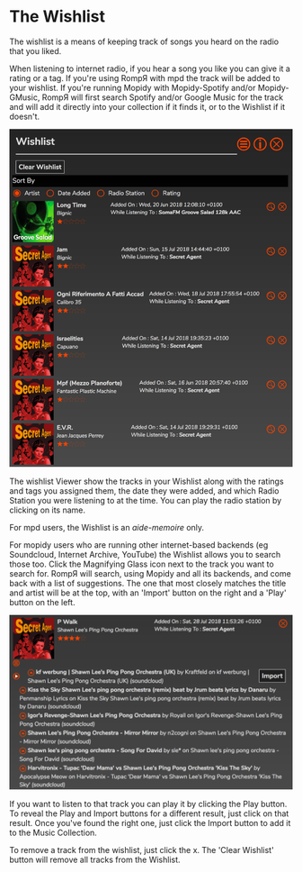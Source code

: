# The Wishlist

The wishlist is a means of keeping track of songs you heard on the radio that you liked.

When listening to internet radio, if you hear a song you like you can give it a rating or a tag. If you're using RompЯ with mpd the track will be added to your wishlist. If you're running Mopidy with Mopidy-Spotify and/or Mopidy-GMusic, RompЯ will first search Spotify and/or Google Music for the track and will add it directly into your collection if it finds it, or to the Wishlist if it doesn't.

![](images/wishlist1.png)

The wishlist Viewer show the tracks in your Wishlist along with the ratings and tags you assigned them, the date they were added, and which Radio Station you were listening to at the time. You can play the radio station by clicking on its name.

For mpd users, the Wishlist is an *aide-memoire* only.

For mopidy users who are running other internet-based backends (eg Soundcloud, Internet Archive, YouTube) the Wishlist allows you to search those too. Click the Magnifying Glass icon next to the track you want to search for. RompЯ will search, using Mopidy and all its backends, and come back with a list of suggestions. The one that most closely matches the title and artist will be at the top, with an 'Import' button on the right and a 'Play' button on the left.

![](images/wishlist2.png)

If you want to listen to that track you can play it by clicking the Play button. To reveal the Play and Import buttons for a different result, just click on that result. Once you've found the right one, just click the Import button to add it to the Music Collection.

To remove a track from the wishlist, just click the x. The 'Clear Wishlist' button will remove all tracks from the Wishlist.
